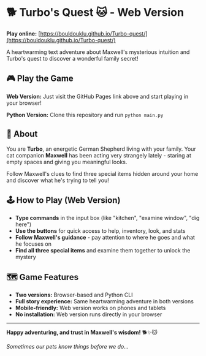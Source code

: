 # 🐕 Turbo's Quest 🐱 - Web Version

**Play online:** [https://bouldouklu.github.io/Turbo-quest/](https://bouldouklu.github.io/Turbo-quest/)

A heartwarming text adventure about Maxwell's mysterious intuition and Turbo's quest to discover a wonderful family secret!

## 🎮 Play the Game

**Web Version:** Just visit the GitHub Pages link above and start playing in your browser!

**Python Version:** Clone this repository and run `python main.py`

## 🎯 About

You are **Turbo**, an energetic German Shepherd living with your family. Your cat companion **Maxwell** has been acting very strangely lately - staring at empty spaces and giving you meaningful looks. 

Follow Maxwell's clues to find three special items hidden around your home and discover what he's trying to tell you!

## 🕹️ How to Play (Web Version)

- **Type commands** in the input box (like "kitchen", "examine window", "dig here")
- **Use the buttons** for quick access to help, inventory, look, and stats
- **Follow Maxwell's guidance** - pay attention to where he goes and what he focuses on
- **Find all three special items** and examine them together to unlock the mystery

## 🗺️ Game Features

- **Two versions:** Browser-based and Python CLI
- **Full story experience:** Same heartwarming adventure in both versions
- **Mobile-friendly:** Web version works on phones and tablets
- **No installation:** Web version runs directly in your browser

---

**Happy adventuring, and trust in Maxwell's wisdom!** 🐕✨🐱

*Sometimes our pets know things before we do...*